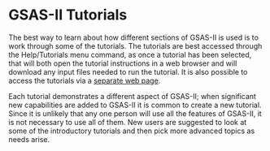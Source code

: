<!--- Don't change the HTML version of this file; edit the .md version -->
# GSAS-II Tutorials
<a name="Tutorial"></a>
<a name="Tutorials"></a>

The best way to learn about how different sections of GSAS-II is used
is to work through some of the tutorials. The tutorials are best
accessed through the Help/Tutorials menu command, as once a tutorial
has been selected, that will both open the tutorial instructions in a web browser and will 
download any input files needed to run the tutorial. 
It is also possible to access the tutorials via a [separate web
page](https://advancedphotonsource.github.io/GSAS-II-tutorials/tutorials.html). 

Each tutorial demonstrates a different aspect of GSAS-II; when significant new
capabilities are added to GSAS-II it is common to create a new
tutorial. Since
it is unlikely that any one person will use all the features of
GSAS-II, it is not necessary to use all of them. New users are
suggested to look at some of the introductory tutorials and then pick
more advanced topics as needs arise. 
